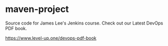 # maven-project
Source code for James Lee's Jenkins course.
Check out our Latest DevOps PDF book.

https://www.level-up.one/devops-pdf-book
